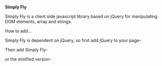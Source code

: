 **Simply Fly**



Simply Fly is a client side javascript library based on jQuery for manipulating DOM elements, array and strings.




How to add...

Simply Fly is dependent on jQuery, so first add jQuery to your page- 
  <script src="https://code.jquery.com/jquery-3.3.1.min.js" ></script>


Then add Simply Fly- 
  <script src="https://hqshiblu.github.io/simply-fly/js/simply-fly.js" ></script>


or the minified version-
 <script src="https://hqshiblu.github.io/simply-fly/js/simply-fly.min.js" ></script>
